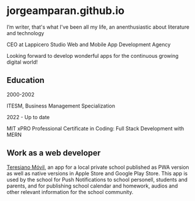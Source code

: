 # jorgeamparan.github.io
I’m writer, that's what I've been all my life, an anenthusiastic about literature and technology

CEO at Lappicero Studio
Web and Mobile App Development Agency

Looking forward to develop wonderful apps for the continuous growing digital world!

## Education
2000-2002 

ITESM, Business Management Specialization

2022 - Up to date

MIT xPRO Professional Certificate in Coding: Full Stack Development with MERN 

## Work as a web developer

[Teresiano Móvil](https://www.teresianomovil.com/), an app for a local private school published as PWA version as well as native versions in Apple Store and Google Play Store. This app is used by the school for Push Notifications to school personell, students and parents, and for publishing school calendar and homework, audios and other relevant information for the school community.

